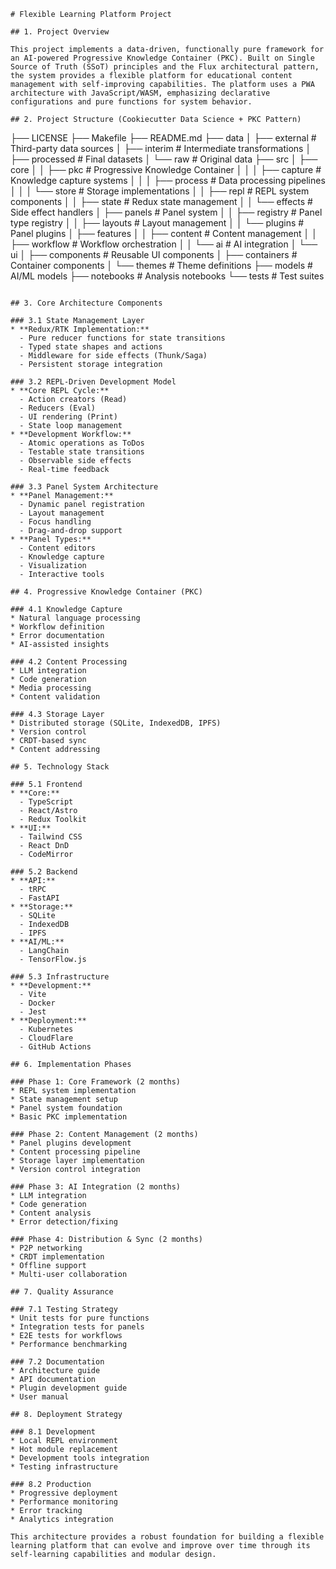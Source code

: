 ```
# Flexible Learning Platform Project

## 1. Project Overview

This project implements a data-driven, functionally pure framework for an AI-powered Progressive Knowledge Container (PKC). Built on Single Source of Truth (SSoT) principles and the Flux architectural pattern, the system provides a flexible platform for educational content management with self-improving capabilities. The platform uses a PWA architecture with JavaScript/WASM, emphasizing declarative configurations and pure functions for system behavior.

## 2. Project Structure (Cookiecutter Data Science + PKC Pattern)

```
├── LICENSE
├── Makefile
├── README.md
├── data
│   ├── external          # Third-party data sources
│   ├── interim          # Intermediate transformations
│   ├── processed        # Final datasets
│   └── raw             # Original data
├── src
│   ├── core
│   │   ├── pkc          # Progressive Knowledge Container
│   │   │   ├── capture  # Knowledge capture systems
│   │   │   ├── process  # Data processing pipelines
│   │   │   └── store    # Storage implementations
│   │   ├── repl         # REPL system components
│   │   ├── state        # Redux state management
│   │   └── effects      # Side effect handlers
│   ├── panels           # Panel system
│   │   ├── registry     # Panel type registry
│   │   ├── layouts      # Layout management
│   │   └── plugins      # Panel plugins
│   ├── features
│   │   ├── content      # Content management
│   │   ├── workflow     # Workflow orchestration
│   │   └── ai           # AI integration
│   └── ui
│       ├── components   # Reusable UI components
│       ├── containers   # Container components
│       └── themes       # Theme definitions
├── models               # AI/ML models
├── notebooks           # Analysis notebooks
└── tests               # Test suites
```

## 3. Core Architecture Components

### 3.1 State Management Layer
* **Redux/RTK Implementation:**
  - Pure reducer functions for state transitions
  - Typed state shapes and actions
  - Middleware for side effects (Thunk/Saga)
  - Persistent storage integration

### 3.2 REPL-Driven Development Model
* **Core REPL Cycle:**
  - Action creators (Read)
  - Reducers (Eval)
  - UI rendering (Print)
  - State loop management
* **Development Workflow:**
  - Atomic operations as ToDos
  - Testable state transitions
  - Observable side effects
  - Real-time feedback

### 3.3 Panel System Architecture
* **Panel Management:**
  - Dynamic panel registration
  - Layout management
  - Focus handling
  - Drag-and-drop support
* **Panel Types:**
  - Content editors
  - Knowledge capture
  - Visualization
  - Interactive tools

## 4. Progressive Knowledge Container (PKC)

### 4.1 Knowledge Capture
* Natural language processing
* Workflow definition
* Error documentation
* AI-assisted insights

### 4.2 Content Processing
* LLM integration
* Code generation
* Media processing
* Content validation

### 4.3 Storage Layer
* Distributed storage (SQLite, IndexedDB, IPFS)
* Version control
* CRDT-based sync
* Content addressing

## 5. Technology Stack

### 5.1 Frontend
* **Core:**
  - TypeScript
  - React/Astro
  - Redux Toolkit
* **UI:**
  - Tailwind CSS
  - React DnD
  - CodeMirror

### 5.2 Backend
* **API:**
  - tRPC
  - FastAPI
* **Storage:**
  - SQLite
  - IndexedDB
  - IPFS
* **AI/ML:**
  - LangChain
  - TensorFlow.js

### 5.3 Infrastructure
* **Development:**
  - Vite
  - Docker
  - Jest
* **Deployment:**
  - Kubernetes
  - CloudFlare
  - GitHub Actions

## 6. Implementation Phases

### Phase 1: Core Framework (2 months)
* REPL system implementation
* State management setup
* Panel system foundation
* Basic PKC implementation

### Phase 2: Content Management (2 months)
* Panel plugins development
* Content processing pipeline
* Storage layer implementation
* Version control integration

### Phase 3: AI Integration (2 months)
* LLM integration
* Code generation
* Content analysis
* Error detection/fixing

### Phase 4: Distribution & Sync (2 months)
* P2P networking
* CRDT implementation
* Offline support
* Multi-user collaboration

## 7. Quality Assurance

### 7.1 Testing Strategy
* Unit tests for pure functions
* Integration tests for panels
* E2E tests for workflows
* Performance benchmarking

### 7.2 Documentation
* Architecture guide
* API documentation
* Plugin development guide
* User manual

## 8. Deployment Strategy

### 8.1 Development
* Local REPL environment
* Hot module replacement
* Development tools integration
* Testing infrastructure

### 8.2 Production
* Progressive deployment
* Performance monitoring
* Error tracking
* Analytics integration

This architecture provides a robust foundation for building a flexible learning platform that can evolve and improve over time through its self-learning capabilities and modular design.
```